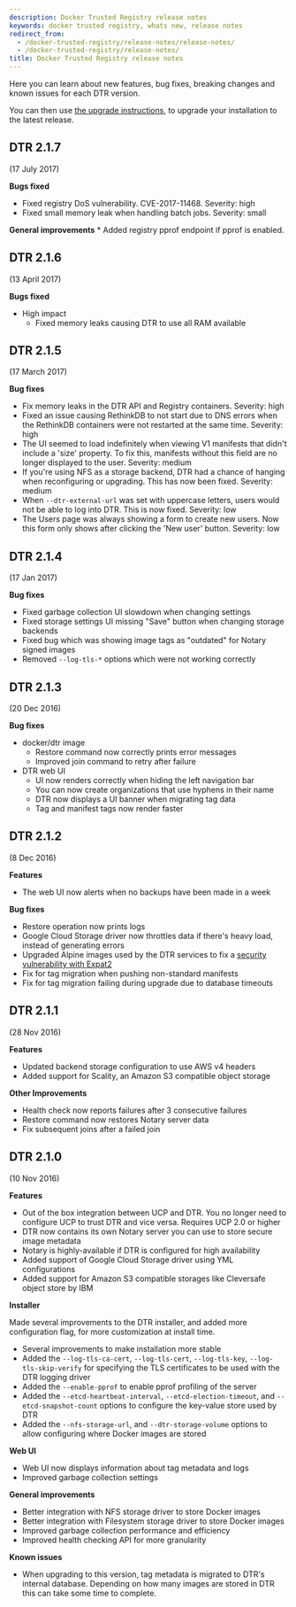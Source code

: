 ```yaml
---
description: Docker Trusted Registry release notes
keywords: docker trusted registry, whats new, release notes
redirect_from:
  - /docker-trusted-registry/release-notes/release-notes/
  - /docker-trusted-registry/release-notes/
title: Docker Trusted Registry release notes
---
```

Here you can learn about new features, bug fixes, breaking changes and known issues for each DTR version.

You can then use [the upgrade instructions](install/upgrade.md), to upgrade your installation to the latest release.

## DTR 2.1.7

(17 July 2017)

**Bugs fixed**

* Fixed registry DoS vulnerability. CVE-2017-11468. Severity: high
* Fixed small memory leak when handling batch jobs. Severity: small

**General improvements** * Added registry pprof endpoint if pprof is enabled.

## DTR 2.1.6

(13 April 2017)

**Bugs fixed**

* High impact 
  * Fixed memory leaks causing DTR to use all RAM available

## DTR 2.1.5

(17 March 2017)

**Bug fixes**

* Fix memory leaks in the DTR API and Registry containers. Severity: high
* Fixed an issue causing RethinkDB to not start due to DNS errors when the RethinkDB containers were not restarted at the same time. Severity: high
* The UI seemed to load indefinitely when viewing V1 manifests that didn't include a 'size' property. To fix this, manifests without this field are no longer displayed to the user. Severity: medium
* If you're using NFS as a storage backend, DTR had a chance of hanging when reconfiguring or upgrading. This has now been fixed. Severity: medium
* When `--dtr-external-url` was set with uppercase letters, users would not be able to log into DTR. This is now fixed. Severity: low
* The Users page was always showing a form to create new users. Now this form only shows after clicking the 'New user' button. Severity: low

## DTR 2.1.4

(17 Jan 2017)

**Bug fixes**

* Fixed garbage collection UI slowdown when changing settings
* Fixed storage settings UI missing "Save" button when changing storage backends
* Fixed bug which was showing image tags as "outdated" for Notary signed images
* Removed `--log-tls-*` options which were not working correctly

## DTR 2.1.3

(20 Dec 2016)

**Bug fixes**

* docker/dtr image 
  * Restore command now correctly prints error messages
  * Improved join command to retry after failure
* DTR web UI 
  * UI now renders correctly when hiding the left navigation bar
  * You can now create organizations that use hyphens in their name
  * DTR now displays a UI banner when migrating tag data
  * Tag and manifest tags now render faster

## DTR 2.1.2

(8 Dec 2016)

**Features**

* The web UI now alerts when no backups have been made in a week

**Bug fixes**

* Restore operation now prints logs
* Google Cloud Storage driver now throttles data if there's heavy load, instead of generating errors
* Upgraded Alpine images used by the DTR services to fix a [security vulnerability with Expat2](https://cve.mitre.org/cgi-bin/cvename.cgi?name=CVE-2016-4472)
* Fix for tag migration when pushing non-standard manifests
* Fix for tag migration failing during upgrade due to database timeouts

## DTR 2.1.1

(28 Nov 2016)

**Features**

* Updated backend storage configuration to use AWS v4 headers
* Added support for Scality, an Amazon S3 compatible object storage

**Other Improvements**

* Health check now reports failures after 3 consecutive failures
* Restore command now restores Notary server data
* Fix subsequent joins after a failed join

## DTR 2.1.0

(10 Nov 2016)

**Features**

* Out of the box integration between UCP and DTR. You no longer need to configure UCP to trust DTR and vice versa. Requires UCP 2.0 or higher
* DTR now contains its own Notary server you can use to store secure image metadata
* Notary is highly-available if DTR is configured for high availability
* Added support of Google Cloud Storage driver using YML configurations
* Added support for Amazon S3 compatible storages like Cleversafe object store by IBM

**Installer**

Made several improvements to the DTR installer, and added more configuration flag, for more customization at install time.

* Several improvements to make installation more stable
* Added the `--log-tls-ca-cert`, `--log-tls-cert`, `--log-tls-key`, `--log-tls-skip-verify` for specifying the TLS certificates to be used with the DTR logging driver
* Added the `--enable-pprof` to enable pprof profiling of the server
* Added the `--etcd-heartbeat-interval`, `--etcd-election-timeout`, and `--etcd-snapshot-count` options to configure the key-value store used by DTR
* Added the `--nfs-storage-url`, and `--dtr-storage-volume` options to allow configuring where Docker images are stored

**Web UI**

* Web UI now displays information about tag metadata and logs
* Improved garbage collection settings

**General improvements**

* Better integration with NFS storage driver to store Docker images
* Better integration with Filesystem storage driver to store Docker images
* Improved garbage collection performance and efficiency
* Improved health checking API for more granularity

**Known issues**

* When upgrading to this version, tag metadata is migrated to DTR's internal database. Depending on how many images are stored in DTR this can take some time to complete.